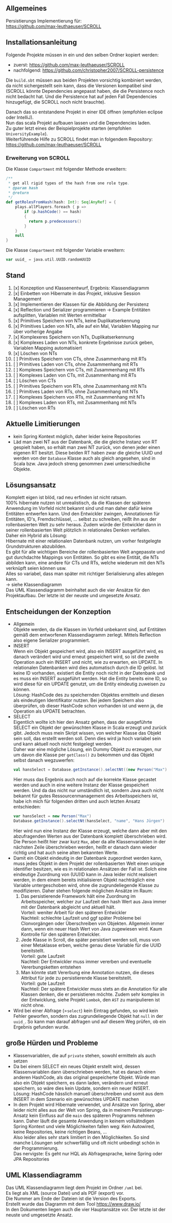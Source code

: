 ## Allgemeines

Persistierungs Implementierung für:  
https://github.com/max-leuthaeuser/SCROLL



## Installationsanleitung

Folgende Projekte müssen in ein und den selben Ordner kopiert werden:

- zuerst: https://github.com/max-leuthaeuser/SCROLL
- nachfolgend: https://github.com/christopher2007/SCROLL-persistence

Die `build.sbt` müssen aus beiden Projekten vorsichtig kombiniert werden, da nicht sichergestellt
sein kann, dass die Versionen kompatibel sind (SCROLL könnte Dependencies angepasst haben, die die
Persistence noch nicht bedacht hat. Und die Persistence hat auf jeden Fall Dependencies hinzugefügt,
die SCROLL noch nicht brauchte).  
  
Danach das so entstandene Projekt in einer IDE öffnen (empfohlen eclipse oder IntelliJ).  
Nun das scala Projekt aufbauen lassen und die Dependencies laden.  
Zu guter letzt eines der Beispielprojekte starten (empfohlen `UniversityExample`).  
Weiterführende Hilfe zu SCROLL findet man in folgendem Repository: https://github.com/max-leuthaeuser/SCROLL

### Erweiterung von SCROLL

Die Klasse `Compartment` mit folgender Methode erweitern:  
  
```scala
/**
 * get all rigid types of the hash from one role type.
 * @param hash
 * @return
 */
def getRolesFromHash(hash: Int): Seq[AnyRef] = {
    plays.allPlayers.foreach { p =>
        if (p.hashCode() == hash)
        {
          return p.predecessors()
        }
    }
    null
}
```

Die Klasse `Compartment` mit folgender Variable erweitern:   

```scala
var uuid_ = java.util.UUID.randomUUID
```


## Stand

1. [x] Konzeption und Klassenentwurf, Ergebnis: Klassendiagramm
1. [x] Einbetten von Hibernate in das Projekt, inklusive Session Management
1. [x] Implementieren der Klassen für die Abbildung der Persistenz
1. [x] Reflection und Serializer programmieren -> Example Entitäten aufsplitten, Variablen mit Werten ermittelbar
1. [x] Primitives Speichern von NTs, keine Duplikatserkennung
1. [x] Primitives Laden von NTs, alle auf ein Mal, Variablen Mapping nur über vorherige Angabe
1. [x] Komplexeres Speichern von NTs, Duplikatserkennung
1. [x] Komplexes Laden von NTs, konkrete Ergebnisse zurück geben, Variablen Mapping automatisiert
1. [x] Löschen von NTs
1. [ ] Primitives Speichern von CTs, ohne Zusammenhang mit RTs
1. [ ] Primitives Laden von CTs, ohne Zusammenhang mit RTs
1. [ ] Komplexes Speichern von CTs, mit Zusammenhang mit RTs
1. [ ] Komplexes Laden von CTs, mit Zusammenhang mit RTs
1. [ ] Löschen von CTs
1. [ ] Primitives Speichern von RTs, ohne Zusammenhang mit NTs
1. [ ] Primitives Laden von RTs, ohne Zusammenhang mit NTs
1. [ ] Komplexes Speichern von RTs, mit Zusammenhang mit NTs
1. [ ] Komplexes Laden von RTs, mit Zusammenhang mit NTs
1. [ ] Löschen von RTs



## Aktuelle Limitierungen

- kein Spring Kontext möglich, daher leider keine Repositories
- Läd man zwei NT aus der Datenbank, die die gleiche Instanz von RT gespielt haben, so erhält man
  zwei NT zurück, von denen jeder einen eigenen RT besitzt. Diese beiden RT haben zwar die gleiche
  UUID und werden von der `Database` Klasse auch als gleich angesehen, sind in Scala bzw. Java
  jedoch streng genommen zwei unterschiedliche Objekte.



## Lösungsansatz

Komplett eigen ist blöd, rad neu erfinden ist nicht ratsam.  
100% hibernate nutzen ist unrealistisch, da die Klassen der späteren Anwendung im Vorfeld nicht
bekannt sind und man daher dafür keine Entitäten entwerfen kann. Und den Entwickler zwingen,
Annotationen für Entitäten, ID's, Fremdschlüssel, ... selbst zu schreiben, reißt ihn aus der
rollenbasierten Welt zu sehr heraus. Zudem würde der Entwickler dann in seiner rollenbasierten
Welt plötzlich in relationales Denken verfallen.  
Daher ein Hybrid als Lösung:  
Hibernate mit einer relationalen Datenbank nutzen, um vorher festgelegte Grundstrukturen abzubilden.  
Es gibt für alle wichtigen Bereiche der rollenbasierten Welt angepasste und gut durchdachte Mappings
von Entitäten. So gibt es eine Entität, die NTs abbilden kann, eine andere für CTs und RTs, welche
wiederum mit den NTs verknüpft seien können usw.  
Alles so variabel, dass man später mit richtiger Serialisierung alles ablegen kann.  
-> siehe Klassendiagramm  
Das UML Klassendiagramm beinhaltet auch die vier Ansätze für den Projektaufbau. Der letzte ist der
neuste und umgesetzte Ansatz.



## Entscheidungen der Konzeption

- Allgemein  
  Objekte werden, da die Klassen im Vorfeld unbekannt sind, auf Entitäten gemäß dem entworfenen
  Klassendiagramm zerlegt. Mittels Reflection also eigene Serializer programmiert.
- INSERT  
  Wenn ein Objekt gespeichert wird, also ein INSERT ausgeführt wird, es danach verändert wird und
  erneut gespeichert wird, so ist die zweite Operation auch ein INSERT und nicht, wie
  zu erwarten, ein UPDATE. In relationalen Datenbanken wird dies automatisch durch die ID gelöst.
  Ist keine ID vorhanden, existiert die Entity noch nicht in der Datenbank und es muss ein INSERT
  ausgeführt werden. Hat die Entity bereits eine ID, so wird diese für ein UPDATE genutzt, um die
  Entity eindeutig zuweisen zu können.  
  Lösung: HashCode des zu speichernden Objektes ermitteln und diesen als eindeutigen Identifikator
  nutzen. Bei jedem Speichern also überprüfen, ob dieser HashCode schon vorhanden ist und wenn ja,
  die Operation als UPDATE betrachten.
- SELECT  
  Eigentlich wollte ich hier den Ansatz gehen, dass der ausgeführte SELECT ein Objekt
  der gewünschten Klasse in Scala erzeugt und zurück gibt. Jedoch muss mein Skript wissen,
  von welcher Klasse das Objekt sein soll, das erstellt werden soll. Denn dies wird ja hoch
  variabel sein und kann aktuell noch nicht festgelegt werden.  
  Daher war eine mögliche Lösung, ein Dummy Objekt zu erzeugen, nur um davon die Klasse per
  `getClass()` zu bekommen und das Objekt selbst danach wegzuwerfen:
  ```scala
  val hansSelect = Database.getInstance().selectNt((new Person("Max")).getClass, "name", "Hans Jürgen").asInstanceOf[Person]
  ```
  Hier muss das Ergebnis auch noch auf die korrekte Klasse gecastet werden und auch in eine
  weitere Instanz der Klasse gespeichert werden. Und da das nicht nur umständlich ist, sondern
  Java auch nicht bekannt für gutes Ressourcenmanagement des Arbeitsspeichers ist, habe ich mich
  für folgenden dritten und auch letzten Ansatz entschieden:
  ```scala
  var hansSelect = new Person("Max")
  Database.getInstance().selectNt(hansSelect, "name", "Hans Jürgen")
  ```
  Hier wird nun eine Instanz der Klasse erzeugt, welche dann aber mit den abzufragenden
  Werten aus der Datenbank komplett überschrieben wird. Die Person heißt hier zwar kurz `Max`,
  aber da alle Klassenvariablen in der nächsten Zeile überschrieben werden, heißt er danach
  dann wieder richtig und hat auch seine alten bekannten Werte.
- Damit ein Objekt eindeutig in der Datenbank zugeordnet werden kann, muss jedes Objekt in dem
  Projekt der rollenbasierten Welt einen unique identifier besitzen, wie es in relationalen Ansätzen
  der Fall ist. Solch eine eindeutige Zuordnung von (UU)ID kann in Java leider nicht realisiert
  werden, in dem einem bereits initialisieren Objekt nachträglich eine Variable untergeschoben wird,
  ohne die zugrundeliegende Klasse zu modifizieren. Daher stehen folgende möglichen Ansätze im Raum:
  1. Das persistierende Framework hält eine Zuordnung im Arbeitsspeicher, welcher zur Laufzeit
     den hash Wert aus Java immer mit der Datenbank abgleicht und aktuell hält.  
     Vorteil: weniter Arbeit für den späteren Entwickler  
     Nachteil: schlechte Laufzeit und ggf später Probleme bei Clonvorgängen oder
     Überschreiben von Objekten. Allgemein immer dann, wenn ein neuer Hash Wert von
     Java zugewiesen wird. Kaum Kontrolle für den späteren Entwickler.
  1. Jede Klasse in Scroll, die später persistiert werden soll, muss von einer Metaklasse erben, welche
     genau diese Variable für die UUID bereitstellt.  
     Vorteil: gute Laufzeit  
     Nachteil: Der Entwickler muss immer vererben und eventuelle Vererbungsketten entstehen
  1. Man könnte statt Vererbung eine Annotation nutzen, die dieses Attribut für jede zu
     persistierende Klasse bereitstellt.    
     Vorteil: gute Laufzeit  
     Nachteil: Der spätere Entwickler muss stets an die Annotation für alle Klassen denken, die
     er persistieren möchte. Zudem sehr komplex in der Entwicklung, siehe Projekt `Lombok`, den `AST`
     zu manipulieren ist nicht ohne.
- Wird bei einer Abfrage (=`select`) kein Eintrag gefunden, so wird kein Fehler geworfen, sondern
  das zugrundeliegende Objekt hat `null` in der `uuid_`. So kann man darauf abfragen und auf diesem
  Weg prüfen, ob ein Ergebnis gefunden wurde.



## große Hürden und Probleme

- Klassenvariablen, die auf `private` stehen, sowohl ermitteln als auch setzen
- Da bei einem SELECT ein neues Objekt erstellt wird, dessen Klassenvariablen dann überschrieben
  werden, hat es danach einen anderen HashCode, als das original gespeicherte Objekt. Würde man
  also ein Objekt speichern, es dann laden, verändern und erneut speichern, so wäre dies kein
  Update, sondern ein neuer INSERT.  
  Lösung: HashCode hässlich manuell überschreiben und somit aus dem INSERT in dem Szenario
  ein gewünschtes UPDATE machen
- In dem Projekt wird Hibernate verwendet, und Ansätze von Spring, aber leider nicht alles aus der
  Welt von Spring, da in meinem Persistierungs-Ansatz kein Einfluss auf die `main` des späteren
  Programms nehmen kann. Daher läuft die gesamte Anwendung in keinem vollsätndigen Spring
  Kontext und viele Möglichkeiten fallen weg: Kein Autowired, keine Repositories, keine richtigen
  Beans, ...  
  Also leider alles sehr stark limitiert in den Möglichkeiten. So sind manche Lösungen sehr
  schwerfällig und oft nicht unbedingt schön in der Programmierung.  
  Das nervigste: Es geht nur HQL als Abfragesprache, keine Spring oder JPA Repositories



## UML Klassendiagramm

Das UML Klassendiagramm liegt dem Projekt im Ordner `/uml` bei.  
Es liegt als XML (source Datei) und als PDF (export) vor.  
Die Nummer am Ende der Dateien ist die Version des Exports.  
Erstellt wurde das Diagramm mit dem Tool https://www.draw.io/  
In den Dokumenten liegen auch die vier Hauptansätze vor. Der letzte ist der neuste und
umgesetzte Ansatz.
